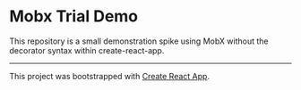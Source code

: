 # Mobx Trial Demo

This repository is a small demonstration spike using MobX without the decorator syntax within create-react-app.

---

This project was bootstrapped with [Create React App](https://github.com/facebook/create-react-app).
